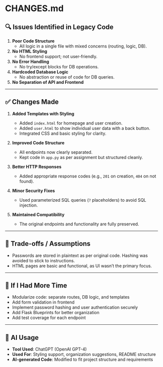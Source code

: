 # CHANGES.md

## 🔍 Issues Identified in Legacy Code

1. **Poor Code Structure**
   - All logic in a single file with mixed concerns (routing, logic, DB).
2. **No HTML Styling**
   - No frontend support; not user-friendly.
3. **No Error Handling**
   - No try/except blocks for DB operations.
4. **Hardcoded Database Logic**
   - No abstraction or reuse of code for DB queries.
5. **No Separation of API and Frontend**

---

## ✅ Changes Made

1. **Added Templates with Styling**
   - Added `index.html` for homepage and user creation.
   - Added `user.html` to show individual user data with a back button.
   - Integrated CSS and basic styling for clarity.

2. **Improved Code Structure**
   - All endpoints now clearly separated.
   - Kept code in `app.py` as per assignment but structured cleanly.

3. **Better HTTP Responses**
   - Added appropriate response codes (e.g., `201` on creation, `404` on not found).

4. **Minor Security Fixes**
   - Used parameterized SQL queries (`?` placeholders) to avoid SQL injection.

5. **Maintained Compatibility**
   - The original endpoints and functionality are fully preserved.

---

## 🤝 Trade-offs / Assumptions

- Passwords are stored in plaintext as per original code. Hashing was avoided to stick to instructions.
- HTML pages are basic and functional, as UI wasn’t the primary focus.

---

## 🧠 If I Had More Time

- Modularize code: separate routes, DB logic, and templates
- Add form validation in frontend
- Implement password hashing and user authentication securely
- Add Flask Blueprints for better organization
- Add test coverage for each endpoint

---

## 🤖 AI Usage

- **Tool Used**: ChatGPT (OpenAI GPT-4)
- **Used For**: Styling support, organization suggestions, README structure
- **AI-generated Code**: Modified to fit project structure and requirements
